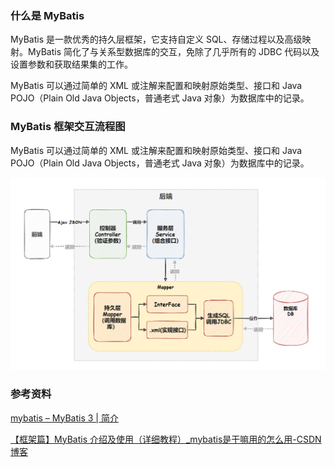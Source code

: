 ### 什么是 MyBatis

MyBatis 是一款优秀的持久层框架，它支持自定义 SQL、存储过程以及高级映射。MyBatis 简化了与关系型数据库的交互，免除了几乎所有的 JDBC 代码以及设置参数和获取结果集的工作。

MyBatis 可以通过简单的 XML 或注解来配置和映射原始类型、接口和 Java POJO（Plain Old Java Objects，普通老式 Java 对象）为数据库中的记录。





### MyBatis 框架交互流程图

MyBatis 可以通过简单的 XML 或注解来配置和映射原始类型、接口和 Java POJO（Plain Old Java Objects，普通老式 Java 对象）为数据库中的记录。

![img](images/2577bb645b1757f3c08d543e3e0eadde.png)









### 参考资料

[mybatis – MyBatis 3 | 简介](https://mybatis.org/mybatis-3/zh_CN/index.html)

[【框架篇】MyBatis 介绍及使用（详细教程）_mybatis是干嘛用的怎么用-CSDN博客](https://blog.csdn.net/m0_64338546/article/details/132153390)